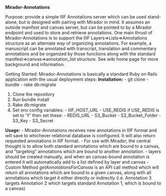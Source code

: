 **Mirador-Annotations**

Purpose: provide a simple IIIF Annotations server which can be used stand-alone, but is designed with pairing with Mirador in mind. It assumes an outside manifest and canvas server, but can be pointed to by a Mirador endpoint and used to store and retrieve annotations.
One main thrust of Mirador-Annotations is to support the IIIF Layers=>Lists=>Annotations structure as an alternate way of organizing annotations. For example, a manuscript can be annotated with transcript, translation and commentary annotations and be organized by those functions along with the standard manifest=>canvas=>annotation_list structure.
See wiki home page for more background and information.

Getting Started:
Mirador-Annotations is basically a standard Ruby on Rails application with the usual deployment steps:
**Installation:**
	- git clone
	- bundle
	- rake db:migrate
1.	Clone the repository
2.	Run bundle install
3.	Rake db:migrate
4. 	Set env config variables:
		- IIIF_HOST_URL
		- USE_REDIS
		  if USE_REDIS is set to 'Y' then set these:
			- REDIS_URL
			- S3_Bucket
			- S3_Bucket_Folder
			- S3_Key
			- S3_Secret

**Usage:**
	- Mirador-Annotations receives new annotations in IIIF format and will save to whichever relational database
	 is configured. It will also return requested annotations in IIIF format.
	- For use with Mirador, the central thought is to allow both standard annotations which are bound to a canvas,
	and "targeting" annotations which are bound to another annotation.
	- layers should be created manually, and when an canvas-bound annotation is entered it will automatically add to a list defined by layer and canvas
	- Custom Method *getAnnotationsForCanvas* is an API call method which will return all annotations which are bound to a given canvas,
	along with all annotations which target it either directly or indirectly
	(i.e. Annotation 3 targets Annotation 2 which targets standard Annotation 1, which is bound to a canvas)

